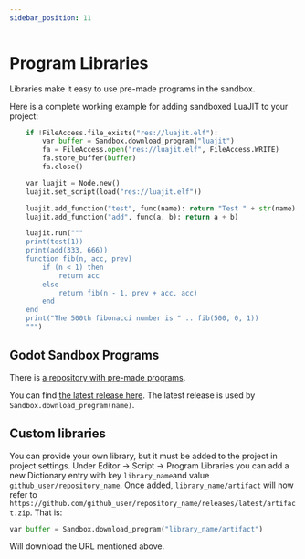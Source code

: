 ```yaml
---
sidebar_position: 11
---
```


# Program Libraries

Libraries make it easy to use pre-made programs in the sandbox.

Here is a complete working example for adding sandboxed LuaJIT to your project:

```py
    if !FileAccess.file_exists("res://luajit.elf"):
        var buffer = Sandbox.download_program("luajit")
        fa = FileAccess.open("res://luajit.elf", FileAccess.WRITE)
        fa.store_buffer(buffer)
        fa.close()

    var luajit = Node.new()
    luajit.set_script(load("res://luajit.elf"))

    luajit.add_function("test", func(name): return "Test " + str(name) + " called!")
    luajit.add_function("add", func(a, b): return a + b)

    luajit.run("""
    print(test(1))
    print(add(333, 666))
    function fib(n, acc, prev)
        if (n < 1) then
            return acc
        else
            return fib(n - 1, prev + acc, acc)
        end
    end
    print("The 500th fibonacci number is " .. fib(500, 0, 1))
    """)
```

## Godot Sandbox Programs

There is [a repository with pre-made programs](https://github.com/libriscv/godot-sandbox-programs).

You can find [the latest release here](https://github.com/libriscv/godot-sandbox-programs/releases/latest). The latest release is used by `Sandbox.download_program(name)`.

## Custom libraries

You can provide your own library, but it must be added to the project in project settings. Under Editor -> Script -> Program Libraries you can add a new Dictionary entry with key `library_name`and value `github_user/repository_name`. Once added, `library_name/artifact` will now refer to `https://github.com/github_user/repository_name/releases/latest/artifact.zip`. That is:

```py
var buffer = Sandbox.download_program("library_name/artifact")
```

Will download the URL mentioned above.
